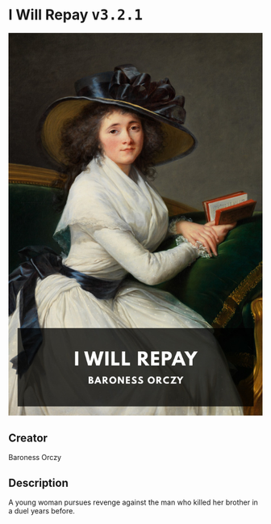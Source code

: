 
# I Will Repay <kbd>v3.2.1</kbd>

<center>
  <img src="./cover-1024.jpg"/>
</center>

## Creator
Baroness Orczy

## Description
A young woman pursues revenge against the man who killed her brother in a duel years before.
